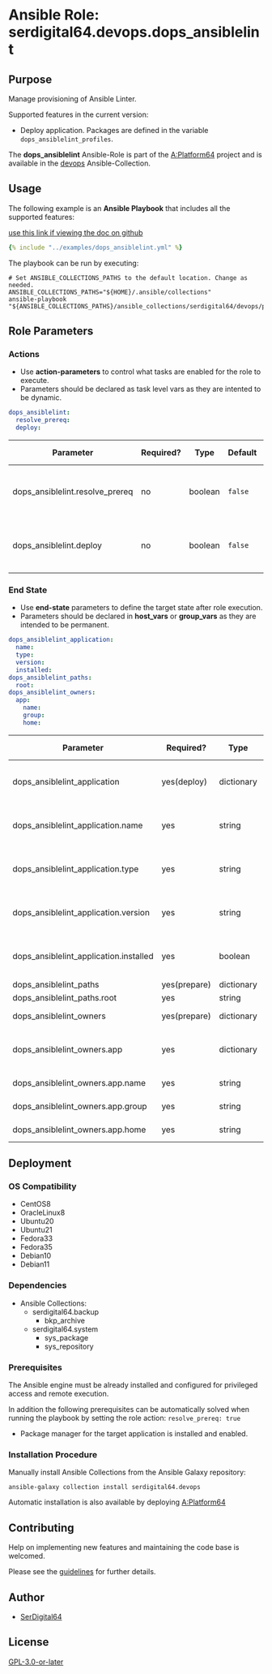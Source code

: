 # Ansible Role: serdigital64.devops.dops_ansiblelint

## Purpose

Manage provisioning of Ansible Linter.

Supported features in the current version:

- Deploy application. Packages are defined in the variable `dops_ansiblelint_profiles`.

The **dops_ansiblelint** Ansible-Role is part of the [A:Platform64](https://github.com/serdigital64/aplatform64) project and is available in the [devops](https://aplatform64.readthedocs.io/en/latest/collections/devops) Ansible-Collection.

## Usage

The following example is an **Ansible Playbook** that includes all the supported features:

[use this link if viewing the doc on github](https://github.com/aplatform64/devops/blob/main/playbooks/dops_ansiblelint.yml)

```yaml
{% include "../examples/dops_ansiblelint.yml" %}
```

The playbook can be run by executing:

```shell
# Set ANSIBLE_COLLECTIONS_PATHS to the default location. Change as needed.
ANSIBLE_COLLECTIONS_PATHS="${HOME}/.ansible/collections"
ansible-playbook "${ANSIBLE_COLLECTIONS_PATHS}/ansible_collections/serdigital64/devops/playbooks/dops_ansiblelint.yml"
```

## Role Parameters

### Actions

- Use **action-parameters** to control what tasks are enabled for the role to execute.
- Parameters should be declared as task level vars as they are intented to be dynamic.

```yaml
dops_ansiblelint:
  resolve_prereq:
  deploy:
```

| Parameter                       | Required? | Type    | Default | Purpose / Value                             |
| ------------------------------- | --------- | ------- | ------- | ------------------------------------------- |
| dops_ansiblelint.resolve_prereq | no        | boolean | `false` | Enable automatic resolution of prequisites  |
| dops_ansiblelint.deploy         | no        | boolean | `false` | Enable installation of application packages |

### End State

- Use **end-state** parameters to define the target state after role execution.
- Parameters should be declared in **host_vars** or **group_vars** as they are intended to be permanent.

```yaml
dops_ansiblelint_application:
  name:
  type:
  version:
  installed:
dops_ansiblelint_paths:
  root:
dops_ansiblelint_owners:
  app:
    name:
    group:
    home:
```

| Parameter                              | Required?    | Type       | Default               | Purpose / Value                    |
| -------------------------------------- | ------------ | ---------- | --------------------- | ---------------------------------- |
| dops_ansiblelint_application           | yes(deploy)  | dictionary |                       | Set application package end state  |
| dops_ansiblelint_application.name      | yes          | string     | `"ansiblelint"`       | Select application package name    |
| dops_ansiblelint_application.type      | yes          | string     | `"pip"`               | Select application package type    |
| dops_ansiblelint_application.version   | yes          | string     | `"latest"`            | Select application package version |
| dops_ansiblelint_application.installed | yes          | boolean    | `true`                | Set application package end state  |
| dops_ansiblelint_paths                 | yes(prepare) | dictionary |                       | Set paths                          |
| dops_ansiblelint_paths.root            | yes          | string     | `"/opt/ansiblelint"`  |                                    |
| dops_ansiblelint_owners                | yes(prepare) | dictionary |                       | Define users                       |
| dops_ansiblelint_owners.app            | yes          | dictionary |                       | Define directory structure owner   |
| dops_ansiblelint_owners.app.name       | yes          | string     | `"ansiblelint"`       | Set login name                     |
| dops_ansiblelint_owners.app.group      | yes          | string     | `"ansiblelint"`       | Set group name                     |
| dops_ansiblelint_owners.app.home       | yes          | string     | `"/home/ansiblelint"` | Set home directory                 |

## Deployment

### OS Compatibility

- CentOS8
- OracleLinux8
- Ubuntu20
- Ubuntu21
- Fedora33
- Fedora35
- Debian10
- Debian11

### Dependencies

- Ansible Collections:
  - serdigital64.backup
    - bkp_archive
  - serdigital64.system
    - sys_package
    - sys_repository

### Prerequisites

The Ansible engine must be already installed and configured for privileged access and remote execution.

In addition the following prerequisites can be automatically solved when running the playbook by setting the role action: `resolve_prereq: true`

- Package manager for the target application is installed and enabled.

### Installation Procedure

Manually install Ansible Collections from the Ansible Galaxy repository:

```shell
ansible-galaxy collection install serdigital64.devops
```

Automatic installation is also available by deploying [A:Platform64](https://aplatform64.readthedocs.io/en/latest/#deployment)

## Contributing

Help on implementing new features and maintaining the code base is welcomed.

Please see the [guidelines](https://aplatform64.readthedocs.io/en/latest/contributing/CONTRIBUTING) for further details.

## Author

- [SerDigital64](https://serdigital64.github.io/)

## License

[GPL-3.0-or-later](https://www.gnu.org/licenses/gpl-3.0.txt)
